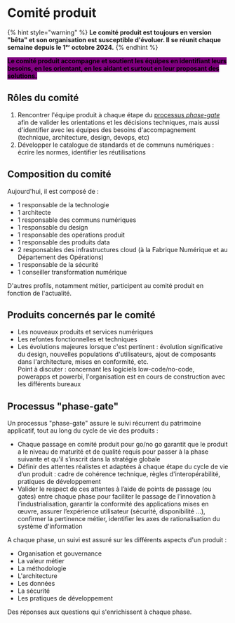 # Comité produit

{% hint style="warning" %} **Le comité produit est toujours en version "bêta" et son organisation est susceptible d'évoluer. Il se réunit chaque semaine depuis le 1ᵉʳ octobre 2024.** {% endhint %}

<mark style="background-color:purple;">**Le comité produit accompagne et soutient les équipes en identifiant leurs
besoins, en les orientant, en les aidant et surtout en leur proposant des solutions.**</mark>

## Rôles du comité

1. Rencontrer l'équipe produit à chaque étape du [processus _phase-gate_](comite-produit.md#processus-phase-gate) afin
   de valider les orientations et les décisions techniques, mais aussi d'identifier avec les équipes des besoins
   d'accompagnement (technique, architecture, design, devops, etc)
2. Développer le catalogue de standards et de communs numériques : écrire les normes, identifier les réutilisations

## Composition du comité

Aujourd'hui, il est composé de :

- 1 responsable de la technologie
- 1 architecte
- 1 responsable des communs numériques
- 1 responsable du design
- 1 responsable des opérations produit
- 1 responsable des produits data
- 2 responsables des infrastructures cloud (à la Fabrique Numérique et au Département des Opérations)
- 1 responsable de la sécurité
- 1 conseiller transformation numérique

D'autres profils, notamment métier, participent au comité produit en fonction de l'actualité.

## Produits concernés par le comité

- Les nouveaux produits et services numériques
- Les refontes fonctionnelles et techniques
- Les évolutions majeures lorsque c'est pertinent : évolution significative du design, nouvelles populations
  d'utilisateurs, ajout de composants dans l'architecture, mises en conformité, etc.\
  Point à discuter : concernant les logiciels low-code/no-code, powerapps et powerbi, l'organisation est en cours de
  construction avec les différents bureaux

## Processus "phase-gate"

Un processus "phase-gate" assure le suivi récurrent du patrimoine applicatif, tout au long du cycle de vie des produits
:

- Chaque passage en comité produit pour go/no go garantit que le produit a le niveau de maturité et de qualité requis
  pour passer à la phase suivante et qu'il s’inscrit dans la stratégie globale
- Définir des attentes réalistes et adaptées à chaque étape du cycle de vie d’un produit​ : cadre de cohérence
  technique, règles d'interopérabilité, pratiques de développement​
- Valider le respect de ces attentes à l’aide de points de passage (ou gates) entre chaque phase​ pour faciliter le
  passage de l’innovation à l’industrialisation, garantir la conformité des applications mises en œuvre, assurer
  l’expérience utilisateur (sécurité, disponibilité …), confirmer la pertinence métier, identifier les axes de
  rationalisation du système d'information

A chaque phase, un suivi est assuré sur les différents aspects d'un produit :

- Organisation et gouvernance
- La valeur métier
- La méthodologie
- L'architecture
- Les données
- La sécurité
- Les pratiques de développement

Des réponses aux questions qui s'enrichissent à chaque phase.
